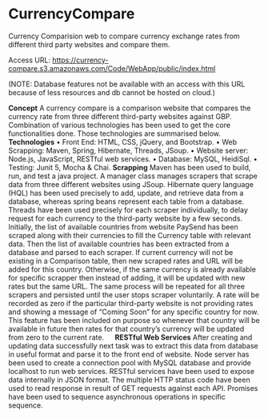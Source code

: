 # CurrencyCompare
Currency Comparision web to compare currency exchange rates from different third party websites and compare them.

Access URL: https://currency-compare.s3.amazonaws.com/Code/WebApp/public/index.html

(NOTE: Database features not be available with an access with this URL because of less resources and db cannot be hosted on cloud.)

**Concept**
   A currency compare is a comparison website that compares the currency rate from three different third-party websites against GBP. Combination of various technologies has been      used to get the core functionalities done. Those technologies are summarised below.
**Technologies**
   •	Front End: HTML, CSS, jQuery, and Bootstrap.
   •	Web Scrapping: Maven, Spring, Hibernate, Threads, JSoup.
   •	Website server: Node.js, JavaScript, RESTful web services.
   •	Database: MySQL, HeidiSql.
   •	Testing: Junit 5, Mocha & Chai. 
 **Scrapping**
   Maven has been used to build, run, and test a java project. A manager class manages scrapers that scrape data from three different websites using JSoup. Hibernate query            language (HQL) has been used precisely to add, update, and retrieve data from a database, whereas spring beans represent each table from a database.  Threads have been used        precisely for each scraper individually, to delay request for each currency to the third-party website by a few seconds.
   Initially, the list of available countries from website PaySend has been scraped along with their currencies to fill the Currency table with relevant data. Then the list of        available countries has been extracted from a database and parsed to each scraper. If current currency will not be existing in a Comparison table, then new scraped rates and      URL will be added for this country. Otherwise, if the same currency is already available for specific scrapper then instead of adding, it will be updated with new rates but the    same URL. The same process will be repeated for all three scrapers and persisted until the user stops scraper voluntarily.
   A rate will be recorded as zero if the particular third-party website is not providing rates and showing a message of “Coming Soon” for any specific country for now. This          feature has been included on purpose so whenever that country will be available in future then rates for that country’s currency will be updated from zero to the current rate.  
   **RESTful Web Services**
   After creating and updating data successfully next task was to extract this data from database in useful format and parse it to the front end of website. Node server has been      used to create a connection pool with MySQL database and provide localhost to run web services. RESTful services have been used to expose data internally in JSON format. The      multiple HTTP status code have been used to read response in result of GET requests against each API. Promises have been used to sequence asynchronous operations in specific      sequence.

